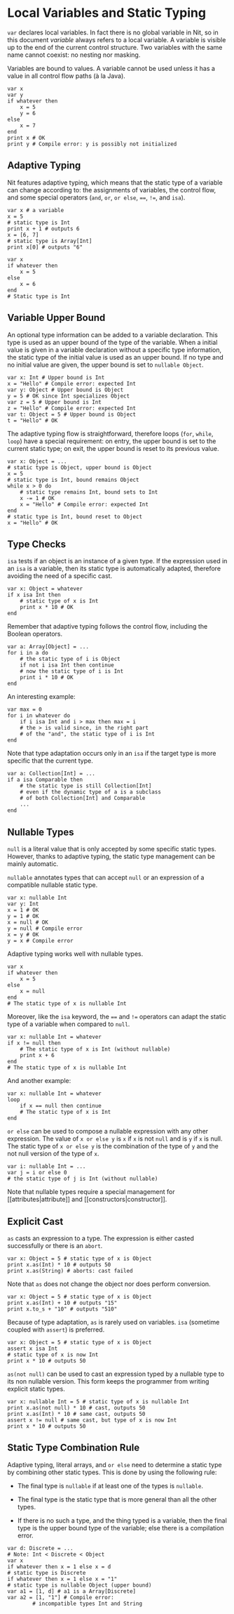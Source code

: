 # Local Variables and Static Typing

`var` declares local variables. In fact there is no global variable in Nit, so in this document *variable* always refers to a local variable. A variable is visible up to the end of the current
control structure. Two variables with the same name cannot coexist: no nesting nor masking.

Variables are bound to values. A variable cannot be used unless it has a value in all control flow paths (à la Java).

~~~
var x
var y
if whatever then
    x = 5
    y = 6
else
    x = 7
end
print x # OK
print y # Compile error: y is possibly not initialized
~~~

## Adaptive Typing

Nit features adaptive typing, which means that the static type of a variable can change according to: the assignments of variables, the control flow, and some special operators (`and`, `or`,
`or else`, `==`, `!=`, and `isa`).

~~~
var x # a variable
x = 5
# static type is Int
print x + 1 # outputs 6
x = [6, 7]
# static type is Array[Int]
print x[0] # outputs "6"

var x
if whatever then
    x = 5
else
    x = 6
end
# Static type is Int
~~~

## Variable Upper Bound

An optional type information can be added to a variable declaration. This type is used as an upper bound of the type of the variable. When a initial value is given in a variable declaration without a specific type information, the static type of the initial value is used as an upper bound. If no type and no initial value are given, the upper bound is set to `nullable Object`.

~~~
var x: Int # Upper bound is Int
x = "Hello" # Compile error: expected Int
var y: Object # Upper bound is Object
y = 5 # OK since Int specializes Object
var z = 5 # Upper bound is Int
z = "Hello" # Compile error: expected Int
var t: Object = 5 # Upper bound is Object
t = "Hello" # OK
~~~

The adaptive typing flow is straightforward, therefore loops (`for`, `while`, `loop`) have a special requirement: on entry, the upper bound is set to the current static type; on exit, the upper bound is reset to its previous value.

~~~
var x: Object = ...
# static type is Object, upper bound is Object
x = 5
# static type is Int, bound remains Object
while x > 0 do
    # static type remains Int, bound sets to Int
    x -= 1 # OK
    x = "Hello" # Compile error: expected Int
end
# static type is Int, bound reset to Object
x = "Hello" # OK
~~~

## Type Checks

`isa` tests if an object is an instance of a given type. If the expression used in an `isa` is a variable, then its static type is automatically adapted, therefore avoiding the need of a specific cast.

~~~
var x: Object = whatever
if x isa Int then
    # static type of x is Int
    print x * 10 # OK
end
~~~

Remember that adaptive typing follows the control flow, including the Boolean operators.

~~~
var a: Array[Object] = ...
for i in a do
    # the static type of i is Object
    if not i isa Int then continue
    # now the static type of i is Int
    print i * 10 # OK
end
~~~

An interesting example:

~~~
var max = 0
for i in whatever do
    if i isa Int and i > max then max = i
    # the > is valid since, in the right part
    # of the "and", the static type of i is Int
end
~~~

Note that type adaptation occurs only in an `isa` if the target type is more specific that the current type.

~~~
var a: Collection[Int] = ...
if a isa Comparable then
    # the static type is still Collection[Int]
    # even if the dynamic type of a is a subclass
    # of both Collection[Int] and Comparable
    ...
end
~~~

## Nullable Types

`null` is a literal value that is only accepted by some specific static types. However, thanks to adaptive typing, the static type management can be mainly automatic.

`nullable` annotates types that can accept `null` or an expression of a compatible nullable static type.

~~~
var x: nullable Int
var y: Int
x = 1 # OK
y = 1 # OK
x = null # OK
y = null # Compile error
x = y # OK
y = x # Compile error
~~~

Adaptive typing works well with nullable types.

~~~
var x
if whatever then
    x = 5
else
    x = null
end
# The static type of x is nullable Int
~~~

Moreover, like the `isa` keyword, the `==` and `!=` operators can adapt the static type of a variable when compared to `null`.

~~~
var x: nullable Int = whatever
if x != null then
    # The static type of x is Int (without nullable)
    print x + 6
end
# The static type of x is nullable Int
~~~

And another example:

~~~
var x: nullable Int = whatever
loop
    if x == null then continue
    # The static type of x is Int
end
~~~

`or else` can be used to compose a nullable expression with any other expression. The value of `x or else y` is `x` if `x` is not `null` and is `y` if `x` is null. The static type of `x or else y` is the combination of the type of `y` and the not null version of the type of `x`.

~~~
var i: nullable Int = ...
var j = i or else 0
# the static type of j is Int (without nullable)
~~~

Note that nullable types require a special management for [[attributes|attribute]] and [[constructors|constructor]].

## Explicit Cast

`as` casts an expression to a type. The expression is either casted successfully or there is an `abort`.

~~~
var x: Object = 5 # static type of x is Object
print x.as(Int) * 10 # outputs 50
print x.as(String) # aborts: cast failed
~~~

Note that `as` does not change the object nor does perform conversion.

~~~
var x: Object = 5 # static type of x is Object
print x.as(Int) + 10 # outputs "15"
print x.to_s + "10" # outputs "510"
~~~

Because of type adaptation, `as` is rarely used on variables. `isa` (sometime coupled with `assert`) is preferred.

~~~
var x: Object = 5 # static type of x is Object
assert x isa Int
# static type of x is now Int
print x * 10 # outputs 50
~~~

`as(not null)` can be used to cast an expression typed by a nullable type to its non nullable version. This form keeps the programmer from writing explicit static types.

~~~
var x: nullable Int = 5 # static type of x is nullable Int
print x.as(not null) * 10 # cast, outputs 50
print x.as(Int) * 10 # same cast, outputs 50
assert x != null # same cast, but type of x is now Int
print x * 10 # outputs 50
~~~

## Static Type Combination Rule

Adaptive typing, literal arrays, and `or else` need to determine a static type by combining other static types. This is done by using the following rule:

-   The final type is `nullable` if at least one of the types is `nullable`.

-   The final type is the static type that is more general than all the other types.

-   If there is no such a type, and the thing typed is a variable, then the final type is the upper bound type of the variable; else there is a compilation error.

<!-- -->

~~~
var d: Discrete = ...
# Note: Int < Discrete < Object
var x
if whatever then x = 1 else x = d
# static type is Discrete
if whatever then x = 1 else x = "1"
# static type is nullable Object (upper bound)
var a1 = [1, d] # a1 is a Array[Discrete]
var a2 = [1, "1"] # Compile error:
        # incompatible types Int and String
~~~
